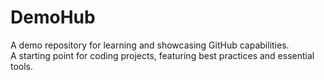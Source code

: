 # DemoHub
A demo repository for learning and showcasing GitHub capabilities.
<br>
A starting point for coding projects, featuring best practices and essential tools.
